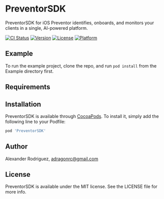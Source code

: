 # PreventorSDK

PreventorSDK for iOS
Preventor identifies, onboards, and monitors your clients in a single, AI-powered platform.

[![CI Status](https://img.shields.io/travis/PreventorID/PreventorSDK.svg?style=flat)](https://travis-ci.org/PreventorID/PreventorSDK)
[![Version](https://img.shields.io/cocoapods/v/PreventorSDK.svg?style=flat)](https://cocoapods.org/pods/PreventorSDK)
[![License](https://img.shields.io/cocoapods/l/PreventorSDK.svg?style=flat)](https://cocoapods.org/pods/PreventorSDK)
[![Platform](https://img.shields.io/cocoapods/p/PreventorSDK.svg?style=flat)](https://cocoapods.org/pods/PreventorSDK)

## Example

To run the example project, clone the repo, and run `pod install` from the Example directory first.

## Requirements

## Installation

PreventorSDK is available through [CocoaPods](https://cocoapods.org). To install
it, simply add the following line to your Podfile:

```ruby
pod 'PreventorSDK'
```

## Author

Alexander Rodriguez, adragonrc@gmail.com

## License

PreventorSDK is available under the MIT license. See the LICENSE file for more info.
